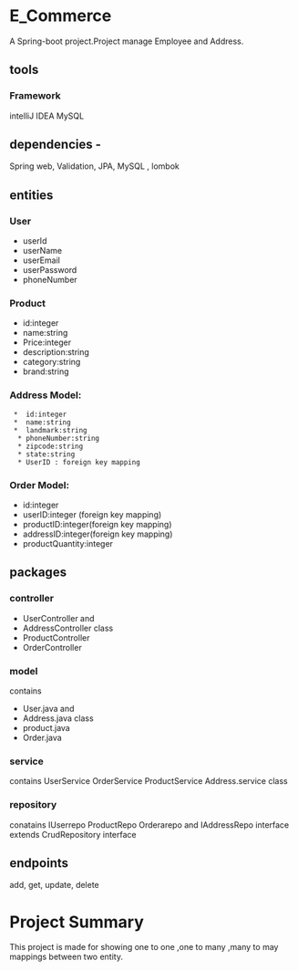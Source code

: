 # E_Commerce

A Spring-boot project.Project manage Employee and Address.

## tools
### Framework
intelliJ IDEA MySQL

## dependencies -
Spring web, Validation, JPA, MySQL , lombok

## entities
### User
* userId
* userName
* userEmail
* userPassword
* phoneNumber

### Product
*  id:integer 
*   name:string
*  Price:integer
 *  description:string
  * category:string
   * brand:string
### Address Model:
     *  id:integer    
     *  name:string
     *  landmark:string
      * phoneNumber:string
      * zipcode:string
      * state:string
      * UserID : foreign key mapping
### Order Model:
   *  id:integer
  *   userID:integer (foreign key mapping)
  *  productID:integer(foreign key mapping)
  *  addressID:integer(foreign key mapping)
  *  productQuantity:integer

## packages
### controller
* UserController and
* AddressController class
* ProductController
* OrderController
  

### model
contains 
* User.java and 
* Address.java class
* product.java
* Order.java

### service
contains UserService OrderService ProductService Address.service class

### repository
conatains IUserrepo ProductRepo Orderarepo and IAddressRepo interface extends CrudRepository interface

## endpoints
add, get, update, delete

# Project Summary
This project is made for showing one to one ,one to many ,many to may mappings between two entity.
